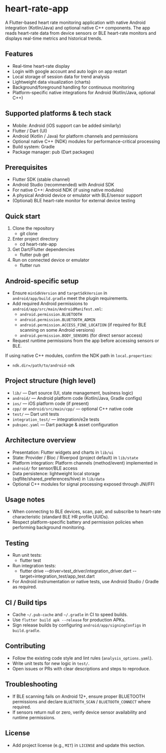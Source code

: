 # heart-rate-app

A Flutter-based heart rate monitoring application with native Android integration (Kotlin/Java) and optional native C++ components. The app reads heart-rate data from device sensors or BLE heart-rate monitors and displays real-time metrics and historical trends.

## Features

- Real-time heart-rate display
- Login with google account and auto login on app restart
- Local storage of session data for trend analysis
- Lightweight data visualization (charts)
- Background/foreground handling for continuous monitoring
- Platform-specific native integrations for Android (Kotlin/Java, optional C++)

## Supported platforms & tech stack
- Mobile: Android (iOS support can be added similarly)
- Flutter / Dart (UI)
- Android (Kotlin / Java) for platform channels and permissions
- Optional native C++ (NDK) modules for performance-critical processing
- Build system: Gradle
- Package manager: pub (Dart packages)

## Prerequisites

- Flutter SDK (stable channel)
- Android Studio (recommended) with Android SDK
- For native C++: Android NDK (if using native modules)
- A physical Android device or emulator with BLE/sensor support
- (Optional) BLE heart-rate monitor for external device testing

## Quick start

1. Clone the repository
    - git clone <repository-url>
2. Enter project directory
    - cd heart-rate-app
3. Get Dart/Flutter dependencies
    - flutter pub get
4. Run on connected device or emulator
    - flutter run

## Android-specific setup

- Ensure `minSdkVersion` and `targetSdkVersion` in `android/app/build.gradle` meet the plugin requirements.
- Add required Android permissions to `android/app/src/main/AndroidManifest.xml`:
    - `android.permission.BLUETOOTH`
    - `android.permission.BLUETOOTH_ADMIN`
    - `android.permission.ACCESS_FINE_LOCATION` (if required for BLE scanning on some Android versions)
    - `android.permission.BODY_SENSORS` (for direct sensor access)
- Request runtime permissions from the app before accessing sensors or BLE.

If using native C++ modules, confirm the NDK path in `local.properties`:
- `ndk.dir=/path/to/android-ndk`

## Project structure (high level)

- `lib/` — Dart source (UI, state management, business logic)
- `android/` — Android platform code (Kotlin/Java, Gradle configs)
- `ios/` — iOS platform code (if present)
- `cpp/` or `android/src/main/cpp/` — optional C++ native code
- `test/` — Dart unit tests
- `integration_test/` — integration/e2e tests
- `pubspec.yaml` — Dart package & asset configuration

## Architecture overview

- Presentation: Flutter widgets and charts in `lib/ui`
- State: Provider / Bloc / Riverpod (project default) in `lib/state`
- Platform integration: Platform channels (method/event) implemented in `android/` for sensor/BLE access
- Data persistence: lightweight local storage (sqflite/shared_preferences/hive) in `lib/data`
- Optional C++ modules for signal processing exposed through JNI/FFI

## Usage notes

- When connecting to BLE devices, scan, pair, and subscribe to heart-rate characteristic (standard BLE HR profile UUIDs).
- Respect platform-specific battery and permission policies when performing background monitoring.

## Testing

- Run unit tests:
    - flutter test
- Run integration tests:
    - flutter drive --driver=test_driver/integration_driver.dart --target=integration_test/app_test.dart
- For Android instrumentation or native tests, use Android Studio / Gradle as required.

## CI / Build tips

- Cache `~/.pub-cache` and `~/.gradle` in CI to speed builds.
- Use `flutter build apk --release` for production APKs.
- Sign release builds by configuring `android/app/signingConfigs` in `build.gradle`.

## Contributing

- Follow the existing code style and lint rules (`analysis_options.yaml`).
- Write unit tests for new logic in `test/`.
- Open issues or PRs with clear descriptions and steps to reproduce.

## Troubleshooting

- If BLE scanning fails on Android 12+, ensure proper BLUETOOTH permissions and declare `BLUETOOTH_SCAN` / `BLUETOOTH_CONNECT` where required.
- If sensors return null or zero, verify device sensor availability and runtime permissions.

## License

- Add project license (e.g., `MIT`) in `LICENSE` and update this section.
